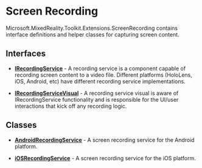 # Screen Recording
Microsoft.MixedReality.Toolkit.Extensions.ScreenRecording contains interface definitions and helper classes for capturing screen content.

## Interfaces
* [**IRecordingService**](xref:Microsoft.MixedReality.Toolkit.Extensions.ScreenRecording.IRecordingService) - A recording service is a component capable of recording screen content to a video file. Different platforms (HoloLens, iOS, Android, etc) have different recording service implementations.

* [**IRecordingServiceVisual**](xref:Microsoft.MixedReality.Toolkit.Extensions.ScreenRecording.IRecordingServiceVisual) - A recording service visual is aware of IRecordingService functionality and is responsible for the UI/user interactions that kick off any recording logic. 

## Classes
* [**AndroidRecordingService**](xref:Microsoft.MixedReality.Toolkit.Extensions.ScreenRecording.AndroidRecordingService) - A screen recording service for the Android platform.

* [**iOSRecordingService**](xref:Microsoft.MixedReality.Toolkit.Extensions.ScreenRecording.iOSRecordingService) - A screen recording service for the iOS platform.
